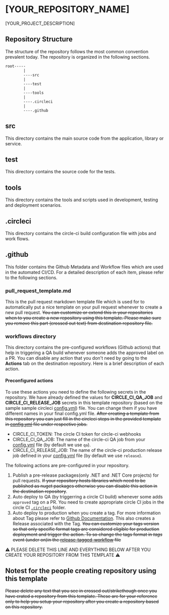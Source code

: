 # [YOUR_REPOSITORY_NAME]

[YOUR_PROJECT_DESCRIPTION]

## Repository Structure

The structure of the repository follows the most common convention prevalent today. The repository is organized in the following sections.
```
root-----
        |
        ----src
        |
        ----test
        |
        ----tools
        |
        ----.circleci
        |
        ----.github
```

## src

This directory contains the main source code from the application, library or service.

## test

This directory contains the source code for the tests.

## tools

This directory contains the tools and scripts used in development, testing and deployment scenarios.

## .circleci

This directory contains the circle-ci build configuration file with jobs and work flows.

## .github

This folder contains the Github Metadata and Workflow files which are used in the automated CI/CD. For a detailed description of each item, please refer to the following sections.

### pull_request_template.md

This is the pull request markdown template file which is used for to automatically put a nice template on your pull request whenever to create a new pull request. ~~You can customize or extend this in your repositories when to you create a new repository using this template. Please make sure you remove this part (crossed out text) from destination repository file.~~

### workflows directory

This directory contains the pre-configured workflows (Github actions) that help in triggering a QA build whenever someone adds the approved label on a PR. You can disable any action that you don't need by going to the **Actions** tab on the destination repository. Here is a brief description of each action.

#### Preconfigured actions

To use these actions you need to define the following secrets in the repository. We have already defined the values for **CIRCLE_CI_QA_JOB** and **CIRCLE_CI_RELEASE_JOB** secrets in this template repository (based on the sample sample circleci [config.yml](../.circleci/config.yml)) file. You can change them if you have different names in your final config.yml file.
~~After creating a template from this repository you can just fill in the circleci steps in the provided template in [config.yml](../.circleci/config.yml) file under respective jobs.~~
* CIRCLE_CI_TOKEN: The circle CI token for circle-ci webhooks
* CIRCLE_CI_QA_JOB: The name of the circle-ci QA job from your [config.yml](../.circleci/config.yml) file (by default we use ```qa```).
* CIRCLE_CI_RELEASE_JOB: The name of the circle-ci production release job defined in your [config.yml](../.circleci/config.yml) file (by default we use ```release```).

The following actions are pre-configured in your repository. 
1. Publish a pre-release packages(only .NET and .NET Core projects) for pull requests. ~~If your repository hosts libraries which need to be published as nuget packages otherwise you can disable this action in the destination repository~~.
2. Auto deploy to QA (by triggerring a circle CI build) whenever some adds ```approved``` tag on a PR. You need to create appropriate circle CI jobs in the circle CI [```.circleci```](../.circleci/README.md) folder.
3. Auto deploy to production when you create a tag. For more information about Tag please refer to [Github Documentation](https://developer.github.com/v3/git/tags/). This also creates a Release associated with the Tag. ~~You can customize your tags version so that only specific format tags are considered eligible for production deployment and trigger the action. To so change the tags format in *tags* event (under on)in the [release-tagged-workflow](workflows/release-tagged-workflow.yml) file~~

:warning: PLEASE DELETE THIS LINE AND EVERYTHING BELOW AFTER YOU CREATE YOUR REPOSITORY FROM THIS TEMPLATE :warning:

## Notest for the people creating repository using this template
~~Please delete any text that you see in crossed out/strikethough once you have crated a repository from this template. These are for your reference only to help you setup your repository after you create a repository based on this repository.~~
